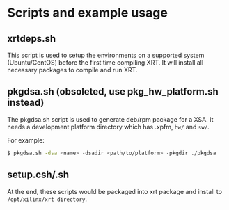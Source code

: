 Scripts and example usage
=========================

## xrtdeps.sh
This script is used to setup the environments on a supported system (Ubuntu/CentOS) before the first time compiling XRT.
It will install all necessary packages to compile and run XRT.

## pkgdsa.sh (obsoleted, use pkg\_hw\_platform.sh instead)
The pkgdsa.sh script is used to generate deb/rpm package for a XSA.
It needs a development platform directory which has .xpfm, `hw/` and `sw/`.

For example:
``` bash
$ pkgdsa.sh -dsa <name> -dsadir <path/to/platform> -pkgdir ./pkgdsa
```

## setup.csh/.sh
At the end, these scripts would be packaged into xrt package and install to `/opt/xilinx/xrt directory`.
